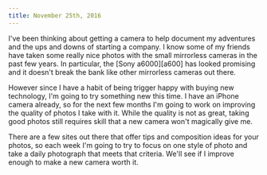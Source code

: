 ```yaml
---
title: November 25th, 2016
---
```


I've been thinking about getting a camera to help document my adventures and
the ups and downs of starting a company. I know some of my friends have taken
some really nice photos with the small mirrorless cameras in the past few
years. In particular, the [Sony a6000][a600] has looked promising and it
doesn't break the bank like other mirrorless cameras out there.

However since I have a habit of being trigger happy with buying new technology,
I'm going to try something new this time. I have an iPhone camera already, so
for the next few months I'm going to work on improving the quality of photos
I take with it. While the quality is not as great, taking good photos still
requires skill that a new camera won't magically give me.

There are a few sites out there that offer tips and composition ideas for your
photos, so each week I'm going to try to focus on one style of photo and take
a daily photograph that meets that criteria. We'll see if I improve enough to
make a new camera worth it.
